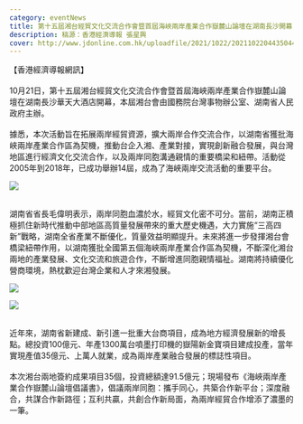 ```yaml
---
category: eventNews
title: 第十五屆湘台經貿文化交流合作會暨首屆海峽兩岸產業合作嶽麓山論壇在湖南長沙開幕
description: 稿源：香港經濟導報 張星興
cover: http://www.jdonline.com.hk/uploadfile/2021/1022/20211022044350447.png
---
```

【香港經濟導報網訊】\
\
10月21日，第十五屆湘台經貿文化交流合作會暨首屆海峽兩岸產業合作嶽麓山論壇在湖南長沙華天大酒店開幕，本屆湘台會由國務院台灣事物辦公室、湖南省人民政府主辦。\
\
據悉，本次活動旨在拓展兩岸經貿資源，擴大兩岸合作交流合作，以湖南省獲批海峽兩岸產業合作區為契機，推動台企入湘、產業對接，實現創新融合發展，與台灣地區進行經濟文化交流合作，以及兩岸同胞溝通親情的重要橋梁和紐帶。活動從2005年到2018年，已成功舉辦14屆，成為了海峽兩岸交流活動的重要平台。

![](http://www.jdonline.com.hk/uploadfile/2021/1022/20211022044350447.png)

\
湖南省省長毛偉明表示，兩岸同胞血濃於水，經貿文化密不可分。當前，湖南正積極抓住新時代推動中部地區高質量發展帶來的重大歷史機遇，大力實施“三高四新”戰略，湖南全省產業不斷優化，質量效益明顯提升。未來將進一步發揮湘台會橋梁紐帶作用，以湖南獲批全國第五個海峽兩岸產業合作區為契機，不斷深化湘台兩地的產業發展、文化交流和旅遊合作，不斷增進同胞親情福祉。湖南將持續優化營商環境，熱枕歡迎台灣企業和人才來湘發展。 

![](http://www.jdonline.com.hk/uploadfile/2021/1022/20211022044414477.png)

[![](http://www.jdonline.com.hk/uploadfile/2021/1022/20211022044414477.png)](http://www.jdonline.com.hk/uploadfile/2021/1022/20211022044414477.png)

\
近年來，湖南省新建成、新引進一批重大台商項目，成為地方經濟發展新的增長點。總投資100億元、年產1300萬台噴墨打印機的嶽陽新金寶項目建成投產，當年實現產值35億元、上萬人就業，成為兩岸產業融合發展的標誌性項目。\
\
本次湘台兩地簽約成果項目35個，投資總額達91.5億元；現場發布《海峽兩岸產業合作嶽麓山論壇倡議書》，倡議兩岸同胞：攜手同心，共築合作新平台；深度融合，共謀合作新路徑；互利共贏，共創合作新局面，為兩岸經貿合作增添了濃墨的一筆。